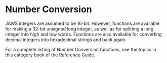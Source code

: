 # Number Conversion

JAWS integers are assumed to be 16-bit. However, functions are available
for making a 32-bit unsigned long integer, as well as for splitting a
long integer into high and low words. Functions are also available for
converting decimal integers into hexadecimal strings and back again.

For a complete listing of Number Conversion functions, see the topics in
this category book of the Reference Guide.
